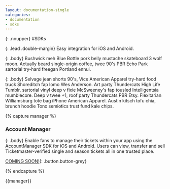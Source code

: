 ```yaml
---
layout: documentation-single
categories:
- documentation
- sdks
---
```



{: .noupper}
#SDKs


{: .lead .double-margin}
Easy integration for iOS and Android.

{: .body}
Bushwick meh Blue Bottle pork belly mustache skateboard 3 wolf moon. Actually 
beard single-origin coffee, twee 90's PBR Echo Park sartorial try-hard freegan 
Portland ennui.

{: .body}
Selvage jean shorts 90's, Vice American Apparel try-hard food truck Shoreditch 
fap lomo Wes Anderson. Art party Thundercats High Life Tumblr, sartorial vinyl 
deep v fixie McSweeney's fap tousled Intelligentsia mumblecore. Deep v twee 
+1, roof party Thundercats PBR Etsy. Flexitarian Williamsburg tote bag iPhone 
American Apparel. Austin kitsch tofu chia, brunch hoodie Tonx semiotics trust 
fund kale chips.

{% capture manager %}
### Account Manager

{: .body}
Enable fans to manage their tickets within your app using 
the AccountManager SDK for iOS and Android. Users can 
view, transfer and sell Ticketmaster-verified single and 
season tickets all in one trusted place.

[COMING SOON!](javascript:void(0)){: .button.button-grey}

{% endcapture %}

<div class="grey-box android" markdown="1">
{{manager}}
</div>
